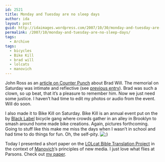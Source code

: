 ```yaml
---
id: 2521
title: Monday and Tuesday are no sleep days
author: ida
layout: post
guid: http://idaimages.wordpress.com/2007/10/30/monday-and-tuesday-are-no-sleep-days/
permalink: /2007/10/monday-and-tuesday-are-no-sleep-days/
tags:
  - Archive
tags:
  - bicycles
  - Bike Kill
  - brad will
  - lolcats
  - manovich
---
```

John Ross as an [article on Counter Punch][1] about Brad Will. The memorial on Saturday was intimate and reflective (see [previous entry][2]). Brad was such a clown, so up beat, that it&#8217;s a pleasure to remember him. Now we just need some justice. I haven&#8217;t had time to edit my photos or audio from the event. Will do soon.

I also made it to Bike Kill on Saturday. Bike Kill is an annual event put on the by [Black Label][3] bicycle gang where crowds gather in an alley in Brooklyn to smash around home made bike creations. Again, pictures forthcoming. Going to stuff like this make me miss the days when I wasn&#8217;t in school and had time to do things for fun. Oh, the self-pity. <img src="http://uncommonplaces.com/wp-includes/images/smilies/icon_wink.gif" alt=";)" class="wp-smiley" /> 

Today I presented a short paper on the [LOLcat Bible Translation Project][4] in the context of [Manovich][5]&#8216;s principles of new media. I just love what flies at Parsons. Check out [my paper][6].

 [1]: http://www.counterpunch.org/ross10272007.html
 [2]: http://uncommonplaces.com/2007/10/27/memorial-bombing-for-brad/
 [3]: http://blacklabelnewyork.com
 [4]: http://www.lolcatbible.com/index.php?title=Main_Page
 [5]: http://en.wikipedia.org/wiki/Manovich
 [6]: http://a.parsons.edu/~ibenedetto/fall07/manovich.html
